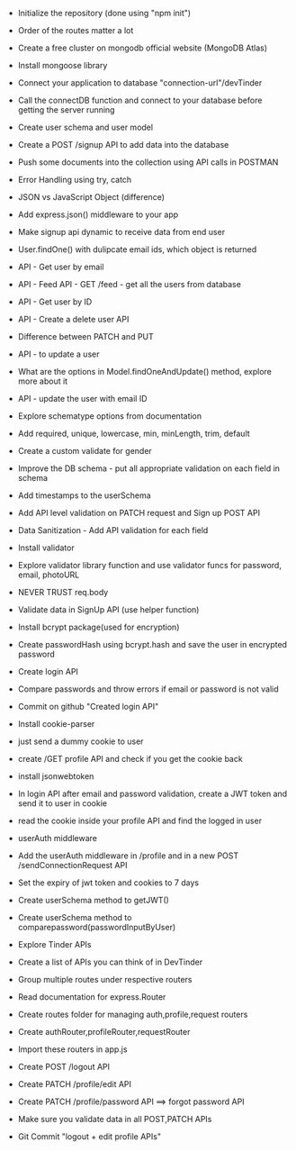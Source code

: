 
 - Initialize the repository (done using "npm init")
 - Order of the routes matter a lot


 - Create a free cluster on mongodb official website (MongoDB Atlas)
 - Install mongoose library
 - Connect your application to database "connection-url"/devTinder 
 - Call the connectDB function and connect to your database before getting the server running
 - Create user schema and user model
 - Create a POST /signup API to add data into the database
 - Push some documents into the collection using API calls in POSTMAN
 - Error Handling using try, catch

 - JSON vs JavaScript Object (difference)
 - Add express.json() middleware to your app
 - Make signup api dynamic to receive data from end user
 - User.findOne() with dulipcate email ids, which object is returned
 - API - Get user by email
 - API - Feed API - GET /feed - get all the users from database
 - API - Get user by ID
 - API - Create a delete user API
 - Difference between PATCH and PUT
 - API - to update a user
 - What are the options in Model.findOneAndUpdate() method, explore more about it
 - API - update the user with email ID

 - Explore schematype options from documentation
 - Add required, unique, lowercase, min, minLength, trim, default
 - Create a custom validate for gender
 - Improve the DB schema - put all appropriate validation on each field in schema
 - Add timestamps to the userSchema 
 - Add API level validation on PATCH request and Sign up POST API
 - Data Sanitization - Add API validation for each field
 - Install validator
 - Explore validator library function and use validator funcs for password, email, photoURL
 - NEVER TRUST req.body

 - Validate data in SignUp API (use helper function)
 - Install bcrypt package(used for encryption)
 - Create passwordHash using bcrypt.hash and save the user in encrypted password
 - Create login API
 - Compare passwords and throw errors if email or password is not valid
 - Commit on github "Created login API"

 - Install cookie-parser
 - just send a dummy cookie to user
 - create /GET profile API and check if you get the cookie back
 - install jsonwebtoken
 - In login API after email and password validation, create a JWT token and send it to user in cookie
 - read the cookie inside your profile API and find the logged in user
 - userAuth middleware
 - Add the userAuth middleware in /profile and in a new POST /sendConnectionRequest API
 - Set the expiry of jwt token and cookies to 7 days
 - Create userSchema method to getJWT()
 - Create userSchema method to comparepassword(passwordInputByUser)

 - Explore Tinder APIs
 - Create a list of APIs you can think of in DevTinder
 - Group multiple routes under respective routers
 - Read documentation for express.Router
 - Create routes folder for managing auth,profile,request routers
 - Create authRouter,profileRouter,requestRouter
 - Import these routers in app.js
 - Create POST /logout API
 - Create PATCH /profile/edit API
 - Create PATCH /profile/password API ==> forgot password API
 - Make sure you validate data in all POST,PATCH APIs
 - Git Commit "logout + edit profile APIs"
